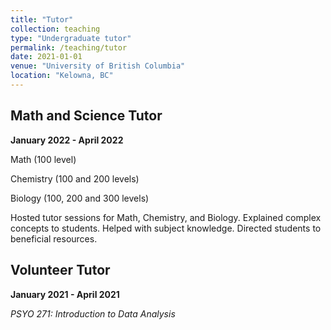 ```yaml
---
title: "Tutor"
collection: teaching
type: "Undergraduate tutor"
permalink: /teaching/tutor
date: 2021-01-01
venue: "University of British Columbia"
location: "Kelowna, BC"
---
```


## Math and Science Tutor
**January 2022 - April 2022**

Math (100 level)

Chemistry (100 and 200 levels)

Biology (100, 200 and 300 levels)

Hosted tutor sessions for Math, Chemistry, and Biology. Explained complex concepts to students. Helped with subject knowledge. Directed students to beneficial resources.

## Volunteer Tutor
**January 2021 - April 2021**

*PSYO 271: Introduction to Data Analysis*
